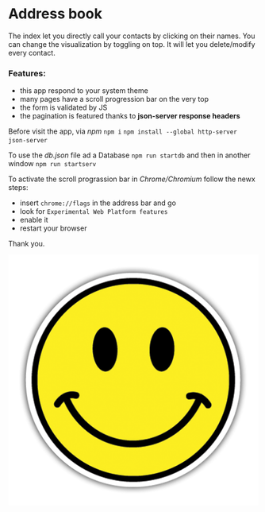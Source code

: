 # Address book

The index let you directly call your contacts by clicking on their names.
You can change the visualization by toggling on top. It will let you delete/modify every contact.

### Features:

- this app respond to your system theme
- many pages have a scroll progression bar on the very top
- the form is validated by JS
- the pagination is featured thanks to **json-server response headers**

Before visit the app, via _npm_
`npm i`
`npm install --global http-server json-server`

To use the _db.json_ file ad a Database
`npm run startdb`
and then in another window
`npm run startserv`

To activate the scroll prograssion bar in _Chrome/Chromium_ follow the newx steps:

- insert `chrome://flags` in the address bar and go
- look for `Experimental Web Platform features`
- enable it
- restart your browser

Thank you.

![Smile](/assets/images/smile.png "Smile")

